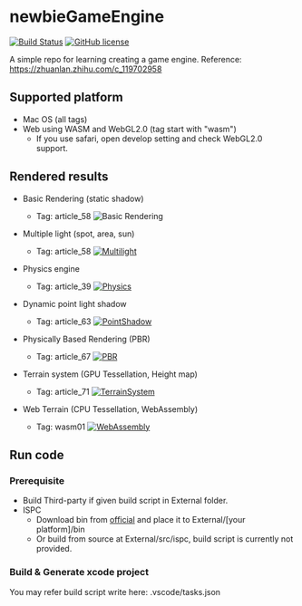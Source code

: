 # newbieGameEngine
[![Build Status](https://travis-ci.org/kiorisyshen/newbieGameEngine.svg?branch=master)](https://travis-ci.org/kiorisyshen/newbieGameEngine)
[![GitHub license](https://img.shields.io/badge/license-MIT-blue.svg)](https://raw.githubusercontent.com/kiorisyshen/newbieGameEngine/master/LICENSE)

A simple repo for learning creating a game engine.
Reference: https://zhuanlan.zhihu.com/c_119702958

## Supported platform
- Mac OS (all tags)
- Web using WASM and WebGL2.0 (tag start with "wasm")
  - If you use safari, open develop setting and check WebGL2.0 support.

## Rendered results
- Basic Rendering (static shadow)
  - Tag: article_58
    ![Basic Rendering](https://github.com/kiorisyshen/newbieGameEngine/tree/master/result/01.png)

- Multiple light (spot, area, sun)
  - Tag: article_58
    [![Multilight](https://drive.google.com/uc?export=view&id=15w3rhaPC8022aVqWTW_ldtepl8s0FaOq)](https://github.com/kiorisyshen/newbieGameEngine/tree/master/result/02.gif)

- Physics engine
  - Tag: article_39
    [![Physics](https://drive.google.com/uc?export=view&id=1vx8GdbRN0xlhQ_MyhmnmqPugHJmzqtSw)](https://github.com/kiorisyshen/newbieGameEngine/tree/master/result/03.gif)

- Dynamic point light shadow
  - Tag: article_63
    [![PointShadow](https://drive.google.com/uc?export=view&id=1tNK0RL_u6f_zmPnc7ZOrC7P4TPW6TZ-S)](https://github.com/kiorisyshen/newbieGameEngine/tree/master/result/04.gif)

- Physically Based Rendering (PBR)
  - Tag: article_67
    [![PBR](https://drive.google.com/uc?export=view&id=1rW00xHirjMsRqC-EQMnz0elCx8s3zN2h)](https://github.com/kiorisyshen/newbieGameEngine/tree/master/result/05.gif)

- Terrain system (GPU Tessellation, Height map)
  - Tag: article_71
    [![TerrainSystem](https://drive.google.com/uc?export=view&id=1vD3wnQmp_zckhDU98fRYBzCyOvEI5OLZ)](https://github.com/kiorisyshen/newbieGameEngine/tree/master/result/06.gif)

- Web Terrain (CPU Tessellation, WebAssembly)
  - Tag: wasm01
    [![WebAssembly](https://drive.google.com/uc?export=view&id=1uMcXebc5YOvTEURhgDAvwfD1hd7a3BOB)](https://github.com/kiorisyshen/newbieGameEngine/tree/master/result/07.png)

## Run code
### Prerequisite
- Build Third-party if given build script in External folder.
- ISPC
  - Download bin from [official](https://ispc.github.io/downloads.html) and place it to External/[your platform]/bin
  - Or build from source at External/src/ispc, build script is currently not provided.

### Build & Generate xcode project
You may refer build script write here: .vscode/tasks.json
